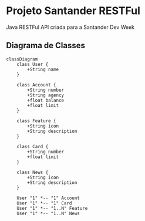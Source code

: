 # Projeto Santander RESTFul 
Java RESTFul API criada para a Santander Dev Week

## Diagrama de Classes
```mermaid
classDiagram
    class User {
        +String name
    }
    
    class Account {
        +String number
        +String agency
        +float balance
        +float limit
    }
    
    class Feature {
        +String icon
        +String description
    }
    
    class Card {
        +String number
        +float limit
    }
    
    class News {
        +String icon
        +String description
    }
    
    User "1" *-- "1" Account
    User "1" *-- "1" Card 
    User "1" *-- "1..N" Feature
    User "1" *-- "1..N" News 
```
